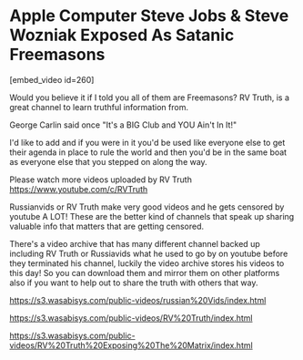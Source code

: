 # Apple Computer Steve Jobs & Steve Wozniak Exposed As Satanic Freemasons

[embed_video id=260]

Would you believe it if I told you all of them are Freemasons? RV Truth, is a great channel to learn truthful information from.

George Carlin said once "It's a BIG Club and YOU Ain't In It!" 

I'd like to add and if you were in it you'd be used like everyone else to get their agenda in place to rule the world and then you'd be in the same boat as everyone else that you stepped on along the way.

Please watch more videos uploaded by RV Truth https://www.youtube.com/c/RVTruth

Russianvids or RV Truth make very good videos and he gets censored by youtube A LOT! These are the better kind of channels that speak up sharing valuable info that matters that are getting censored.

There's a video archive that has many different channel backed up including RV Truth or Russiavids what he used to go by on youtube before they terminated his channel, luckily the video archive stores his videos to this day! So you can download them and mirror them on other platforms also if you want to help out to share the truth with others that way.

https://s3.wasabisys.com/public-videos/russian%20Vids/index.html

https://s3.wasabisys.com/public-videos/RV%20Truth/index.html

https://s3.wasabisys.com/public-videos/RV%20Truth%20Exposing%20The%20Matrix/index.html
